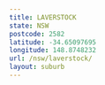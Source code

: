 ```yaml
---
title: LAVERSTOCK
state: NSW
postcode: 2582
latitude: -34.65097695
longitude: 148.8748232
url: /nsw/laverstock/
layout: suburb
---
```


